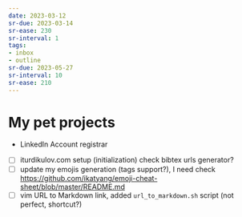 ```yaml
---
date: 2023-03-12
sr-due: 2023-03-14
sr-ease: 230
sr-interval: 1
tags:
- inbox
- outline
sr-due: 2023-05-27
sr-interval: 10
sr-ease: 210
---
```


# My pet projects

- LinkedIn Account registrar
- [ ] iturdikulov.com setup (initialization)
    check bibtex urls generator?
- [ ] update my emojis generation (tags support?), I need check
https://github.com/ikatyang/emoji-cheat-sheet/blob/master/README.md
- [ ] vim URL to Markdown link, added `url_to_markdown.sh` script (not perfect,
  shortcut?)